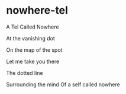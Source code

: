 nowhere-tel
===========

A Tel Called Nowhere

At the vanishing dot

On the map of the spot

Let me take you there

The dotted line

Surrounding the mind Of a self called nowhere
